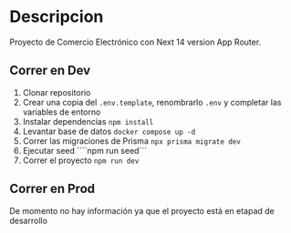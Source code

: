 # Descripcion
Proyecto de Comercio Electrónico con Next 14 version App Router. 

## Correr en Dev

1. Clonar repositorio
2. Crear una copia del ```.env.template```, renombrarlo ```.env``` y completar las variables de entorno
3. Instalar dependencias ```npm install```
4. Levantar base de datos ```docker compose up -d```
5. Correr las migraciones de Prisma ```npx prisma migrate dev```
6. Ejecutar seed ````npm run seed```
7. Correr el proyecto ```npm run dev```

## Correr en Prod

De momento no hay información ya que el proyecto está en etapad de desarrollo